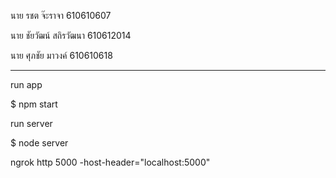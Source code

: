 นาย รชต จ๊ะราจา 610610607

นาย ชัยวัฒน์ สถิรวัฒนา  610612014

นาย ศุภชัย มาวงค์ 610610618

*******************************

run app

$ npm start

run server

$ node server


ngrok http 5000 -host-header="localhost:5000"